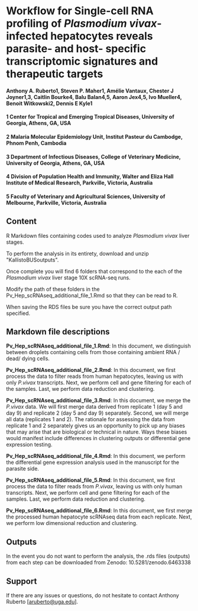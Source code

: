# Workflow for Single-cell RNA profiling of *Plasmodium vivax*-infected hepatocytes reveals parasite- and host- specific transcriptomic signatures and therapeutic targets
#### Anthony A. Ruberto1, Steven P. Maher1, Amélie Vantaux, Chester J Joyner1,3, Caitlin Bourke4, Balu Balan4,5, Aaron Jex4,5, Ivo Mueller4, Benoit Witkowski2, Dennis E Kyle1
#### 1 Center for Tropical and Emerging Tropical Diseases, University of Georgia, Athens, GA, USA
#### 2 Malaria Molecular Epidemiology Unit, Institut Pasteur du Cambodge, Phnom Penh, Cambodia
#### 3 Department of Infectious Diseases, College of Veterinary Medicine, University of Georgia, Athens, GA, USA
#### 4 Division of Population Health and Immunity, Walter and Eliza Hall Institute of Medical Research, Parkville, Victoria, Australia
#### 5 Faculty of Veterinary and Agricultural Sciences, University of Melbourne, Parkville, Victoria, Australia

## Content

R Markdown files containing codes used to analyze *Plasmodium vivax* liver stages.

To perform the analysis in its entirety, download and unzip "KallistoBUSoutputs".

Once complete you will find 6 folders that correspond to the each of the *Plasmodium vivax* liver stage 10X scRNA-seq runs.

Modify the path of these folders in the Pv_Hep_scRNAseq_additional_file_1.Rmd so that they can be read to R.

When saving the RDS files be sure you have the correct output path specified.

## Markdown file descriptions

**Pv_Hep_scRNAseq_additional_file_1.Rmd**: In this document, we distinguish between droplets containing cells from those containing ambient RNA / dead/ dying cells.

**Pv_Hep_scRNAseq_additional_file_2.Rmd**: In this document, we first process the data to filter reads from human hepatocytes, leaving us with only *P.vivax* transcripts. Next, we perform cell and gene filtering for each of the samples. Last, we perform data reduction and clustering. 

**Pv_Hep_scRNAseq_additional_file_3.Rmd**: In this document, we merge the *P.vivax* data. We will first merge data derived from replicate 1 (day 5 and day 9) and replicate 2 (day 5 and day 9) separately. Second, we will merge all data (replicates 1 and 2). The rationale for assessing the data from replicate 1 and 2 separately gives us an opportunity to pick up any biases that may arise that are biological or technical in nature. Ways these biases would manifest include differences in clustering outputs or differential gene expression testing. 

**Pv_Hep_scRNAseq_additional_file_4.Rmd**: In this document, we perform the differential gene expression analysis used in the
manuscript for the parasite side.

**Pv_Hep_scRNAseq_additional_file_5.Rmd**: In this document, we first process the data to filter reads from *P.vivax*, leaving us with only human transcripts. Next, we perform cell and gene filtering for each of the samples. Last, we perform data reduction and clustering.

**Pv_Hep_scRNAseq_additional_file_6.Rmd**: In this document, we first merge the processed human hepatocyte scRNAseq data from each replicate. Next, we perform low dimensional reduction and clustering.

## Outputs

In the event you do not want to perform the analysis, the .rds files (outputs) from each step can be downloaded from Zenodo: 10.5281/zenodo.6463338

## Support

If there are any issues or questions, do not hesitate to contact Anthony Ruberto [aruberto@uga.edu].






